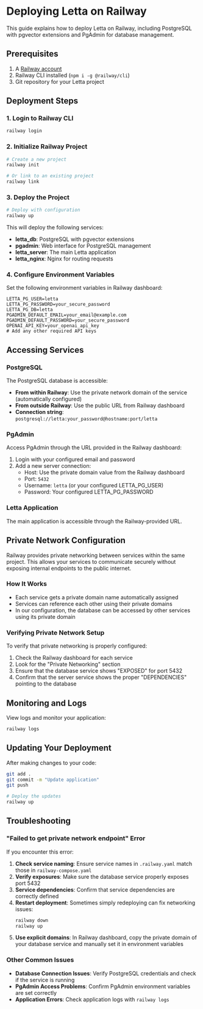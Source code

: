 # Deploying Letta on Railway

This guide explains how to deploy Letta on Railway, including PostgreSQL with pgvector extensions and PgAdmin for database management.

## Prerequisites

1. A [Railway account](https://railway.app)
2. Railway CLI installed (`npm i -g @railway/cli`)
3. Git repository for your Letta project

## Deployment Steps

### 1. Login to Railway CLI

```bash
railway login
```

### 2. Initialize Railway Project

```bash
# Create a new project
railway init

# Or link to an existing project
railway link
```

### 3. Deploy the Project

```bash
# Deploy with configuration
railway up
```

This will deploy the following services:
- **letta_db**: PostgreSQL with pgvector extensions
- **pgadmin**: Web interface for PostgreSQL management
- **letta_server**: The main Letta application
- **letta_nginx**: Nginx for routing requests

### 4. Configure Environment Variables

Set the following environment variables in Railway dashboard:

```
LETTA_PG_USER=letta
LETTA_PG_PASSWORD=your_secure_password
LETTA_PG_DB=letta
PGADMIN_DEFAULT_EMAIL=your_email@example.com
PGADMIN_DEFAULT_PASSWORD=your_secure_password
OPENAI_API_KEY=your_openai_api_key
# Add any other required API keys
```

## Accessing Services

### PostgreSQL

The PostgreSQL database is accessible:
- **From within Railway**: Use the private network domain of the service (automatically configured)
- **From outside Railway**: Use the public URL from Railway dashboard
- **Connection string**: `postgresql://letta:your_password@hostname:port/letta`

### PgAdmin

Access PgAdmin through the URL provided in the Railway dashboard:
1. Login with your configured email and password
2. Add a new server connection:
   - Host: Use the private domain value from the Railway dashboard
   - Port: `5432`
   - Username: `letta` (or your configured LETTA_PG_USER)
   - Password: Your configured LETTA_PG_PASSWORD

### Letta Application

The main application is accessible through the Railway-provided URL.

## Private Network Configuration

Railway provides private networking between services within the same project. This allows your services to communicate securely without exposing internal endpoints to the public internet.

### How It Works

- Each service gets a private domain name automatically assigned
- Services can reference each other using their private domains
- In our configuration, the database can be accessed by other services using its private domain

### Verifying Private Network Setup

To verify that private networking is properly configured:

1. Check the Railway dashboard for each service
2. Look for the "Private Networking" section
3. Ensure that the database service shows "EXPOSED" for port 5432
4. Confirm that the server service shows the proper "DEPENDENCIES" pointing to the database

## Monitoring and Logs

View logs and monitor your application:

```bash
railway logs
```

## Updating Your Deployment

After making changes to your code:

```bash
git add .
git commit -m "Update application"
git push

# Deploy the updates
railway up
```

## Troubleshooting

### "Failed to get private network endpoint" Error

If you encounter this error:

1. **Check service naming**: Ensure service names in `.railway.yaml` match those in `railway-compose.yaml`
2. **Verify exposures**: Make sure the database service properly exposes port 5432
3. **Service dependencies**: Confirm that service dependencies are correctly defined
4. **Restart deployment**: Sometimes simply redeploying can fix networking issues:
   ```bash
   railway down
   railway up
   ```
5. **Use explicit domains**: In Railway dashboard, copy the private domain of your database service and manually set it in environment variables

### Other Common Issues

- **Database Connection Issues**: Verify PostgreSQL credentials and check if the service is running
- **PgAdmin Access Problems**: Confirm PgAdmin environment variables are set correctly
- **Application Errors**: Check application logs with `railway logs` 